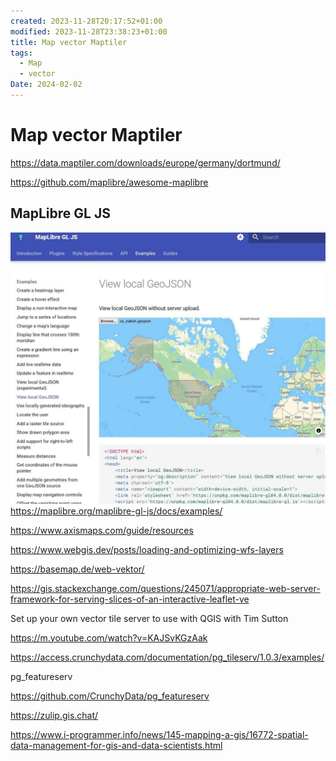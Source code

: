 ```yaml
---
created: 2023-11-28T20:17:52+01:00
modified: 2023-11-28T23:38:23+01:00
title: Map vector Maptiler
tags:
  - Map
  - vector
Date: 2024-02-02
---
```


# Map vector Maptiler 

 
<https://data.maptiler.com/downloads/europe/germany/dortmund/>

<https://github.com/maplibre/awesome-maplibre>

## MapLibre GL JS

![](../_asset/2023-11-28_Maptiler_image_1.jpg)
<https://maplibre.org/maplibre-gl-js/docs/examples/>

<https://www.axismaps.com/guide/resources>

<https://www.webgis.dev/posts/loading-and-optimizing-wfs-layers>

<https://basemap.de/web-vektor/>

<https://gis.stackexchange.com/questions/245071/appropriate-web-server-framework-for-serving-slices-of-an-interactive-leaflet-ve>

Set up your own vector tile server to use with QGIS with Tim Sutton

<https://m.youtube.com/watch?v=KAJSvKGzAak>

<https://access.crunchydata.com/documentation/pg_tileserv/1.0.3/examples/>

pg_featureserv

<https://github.com/CrunchyData/pg_featureserv>

<https://zulip.gis.chat/>

<https://www.i-programmer.info/news/145-mapping-a-gis/16772-spatial-data-management-for-gis-and-data-scientists.html>
